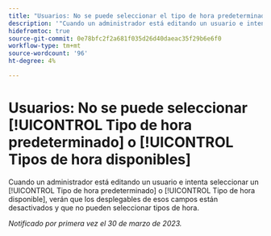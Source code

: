 ```yaml
---
title: "Usuarios: No se puede seleccionar el tipo de hora predeterminado o los tipos de hora disponibles"
description: '"Cuando un administrador está editando un usuario e intenta seleccionar un tipo de hora predeterminado o un tipo de hora disponible, ve que los desplegables de esos campos están desactivados y que no pueden seleccionar tipos de hora. ”'
hidefromtoc: true
source-git-commit: 0e78bfc2f2a681f035d26d40daeac35f29b6e6f0
workflow-type: tm+mt
source-wordcount: '96'
ht-degree: 4%

---
```



# Usuarios: No se puede seleccionar [!UICONTROL Tipo de hora predeterminado] o [!UICONTROL Tipos de hora disponibles]

Cuando un administrador está editando un usuario e intenta seleccionar un [!UICONTROL Tipo de hora predeterminado] o [!UICONTROL Tipo de hora disponible], verán que los desplegables de esos campos están desactivados y que no pueden seleccionar tipos de hora.

_Notificado por primera vez el 30 de marzo de 2023._

